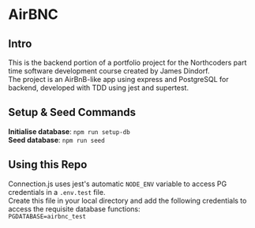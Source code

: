 # AirBNC

## **Intro**
This is the backend portion of a portfolio project for the Northcoders part time software development course created by James Dindorf.<br>
The project is an AirBnB-like app using express and PostgreSQL for backend, developed with TDD using jest and supertest.
## **Setup & Seed Commands**
**Initialise database**: `npm run setup-db`<br>
**Seed database**: `npm run seed`<br>
## **Using this Repo**
Connection.js uses jest's automatic `NODE_ENV` variable to access PG credentials in a `.env.test` file.<br>
Create this file in your local directory and add the following credentials to access the requisite database functions:<br>
`PGDATABASE=airbnc_test`

